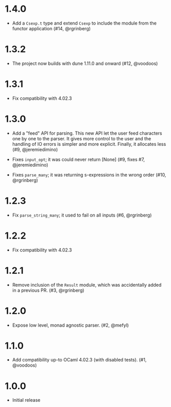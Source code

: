 # 1.4.0

- Add a `Csexp.t` type and extend `Csexp` to include the module from the functor
  application (#14, @rgrinberg)

# 1.3.2

- The project now builds with dune 1.11.0 and onward (#12, @voodoos)

# 1.3.1

- Fix compatibility with 4.02.3

# 1.3.0

- Add a "feed" API for parsing. This new API let the user feed
  characters one by one to the parser. It gives more control to the
  user and the handling of IO errors is simpler and more
  explicit. Finally, it allocates less (#9, @jeremiedimino)

- Fixes `input_opt`; it was could never return [None] (#9, fixes #7,
  @jeremiedimino)

- Fixes `parse_many`; it was returning s-expressions in the wrong
  order (#10, @rgrinberg)

# 1.2.3

- Fix `parse_string_many`; it used to fail on all inputs (#6, @rgrinberg)

# 1.2.2

- Fix compatibility with 4.02.3

# 1.2.1

- Remove inclusion of the `Result` module, which was accidentally
  added in a previous PR. (#3, @rgrinberg)

# 1.2.0

- Expose low level, monad agnostic parser. (#2, @mefyl)

# 1.1.0

- Add compatibility up-to OCaml 4.02.3 (with disabled tests). (#1, @voodoos)

# 1.0.0

- Initial release
